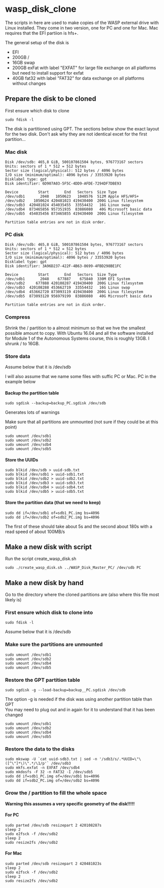 # wasp_disk_clone

The scripts in here are used to make copies of the WASP external drive with Linux installed. They come in two version, one for PC and one for Mac. Mac requires that the EFI partiion is hfs+.

The general setup of the disk is 
* EFI
* 200GB /
* 16GB swap
* 200GB exFat with label "EXFAT" for large file exchange on all platforms but need to install support for exfat
* 40GB fat32 with label "FAT32" for data exchange on all platforms without changes

## Prepare the disk to be cloned

First ensure which disk to clone
```
sudo fdisk -l
```

The disk is partitioned using GPT. The sections below show the exact layout for the two disk. Don't ask why they are not identical excet for the first partition...

### Mac disk
```
Disk /dev/sdb: 465,8 GiB, 500107861504 bytes, 976773167 sectors
Units: sectors of 1 * 512 = 512 bytes
Sector size (logical/physical): 512 bytes / 4096 bytes
I/O size (minimum/optimal): 4096 bytes / 33553920 bytes
Disklabel type: gpt
Disk identifier: 6D907A03-5F5C-4DD9-AFDE-7294DF7DBE93

Device         Start       End   Sectors  Size Type
/dev/sdb1       2048   1050623   1048576  512M Apple HFS/HFS+
/dev/sdb2    1050624 420481023 419430400  200G Linux filesystem
/dev/sdb3  420481024 454035455  33554432   16G Linux swap
/dev/sdb4  873465856 957351935  83886080   40G Microsoft basic data
/dev/sdb5  454035456 873465855 419430400  200G Linux filesystem

Partition table entries are not in disk order.
```

### PC disk
```
Disk /dev/sdb: 465,8 GiB, 500107861504 bytes, 976773167 sectors
Units: sectors of 1 * 512 = 512 bytes
Sector size (logical/physical): 512 bytes / 4096 bytes
I/O size (minimum/optimal): 4096 bytes / 33553920 bytes
Disklabel type: gpt
Disk identifier: 3A96D237-422F-4B63-8699-4FBD298BE1FC

Device         Start       End   Sectors  Size Type
/dev/sdb1       2048    677887    675840  330M EFI System
/dev/sdb2     677888 420108287 419430400  200G Linux filesystem
/dev/sdb3  420108288 453662719  33554432   16G Linux swap
/dev/sdb4  453662720 873093119 419430400  200G Linux filesystem
/dev/sdb5  873093120 956979199  83886080   40G Microsoft basic data

Partition table entries are not in disk order.
```

### Compress
Shrink the / partition to a almost minimum so that we hve the smallest possible amount to copy. With Ubuntu 16.04 and all the software installed for Module 1 of the Autonomous Systems course, this is roughly 13GB. I shrunk / to 16GB.

### Store data
Assume below that it is /dev/sdb

I will also assume that we name some files with suffic PC or Mac. PC in the example below

#### Backup the partition table
```
sudo sgdisk --backup=backup_PC.sgdisk /dev/sdb
```
Generates lots of warnings

Make sure that all partitions are unmounted (not sure if they could be at this point)
```
sudo umount /dev/sdb1
sudo umount /dev/sdb2
sudo umount /dev/sdb4
sudo umount /dev/sdb5
```

#### Store the UUIDs
```
sudo blkid /dev/sdb > uuid-sdb.txt
sudo blkid /dev/sdb1 > uuid-sdb1.txt
sudo blkid /dev/sdb2 > uuid-sdb2.txt
sudo blkid /dev/sdb3 > uuid-sdb3.txt
sudo blkid /dev/sdb4 > uuid-sdb4.txt
sudo blkid /dev/sdb5 > uuid-sdb5.txt
```

#### Store the partition data (that we need to keep)
```
sudo dd if=/dev/sdb1 of=sdb1_PC.img bs=4096
sudo dd if=/dev/sdb2 of=sdb2_PC.img bs=4096
```
The first of these should take about 5s and the second about 180s with a read speed of about 100MB/s

## Make a new disk with script

Run the script create_wasp_disk.sh

```
sudo ./create_wasp_disk.sh ../WASP_Disk_Master_PC/ /dev/sdb PC
```


## Make a new disk by hand

Go to the directory where the cloned partitions are (also where this file most likely is)

### First ensure which disk to clone into
```
sudo fdisk -l
```

Assume below that it is /dev/sdb


### Make sure the partitions are unmounted
```
sudo umount /dev/sdb1
sudo umount /dev/sdb2
sudo umount /dev/sdb4
sudo umount /dev/sdb5
```

### Restore the GPT partition table
```
sudo sgdisk -g --load-backup=backup__PC.sgdisk /dev/sdb  
```
The option -g is needed if the disk was using another partition table than GPT  
You may need to plug out and in again for it to understand that it has been changed  

```
sudo umount /dev/sdb1
sudo umount /dev/sdb2
sudo umount /dev/sdb4
sudo umount /dev/sdb5
```

### Restore the data to the disks
```
sudo mkswap -U `cat uuid-sdb3.txt | sed -n '/sdb3/s/.*UUID=\"\([^\"]*\)\".*/\1/p'` /dev/sdb3
sudo mkfs.exfat -n EXFAT /dev/sdb4
sudo mkdosfs -F 32 -n FAT32 -I /dev/sdb5
sudo dd if=sdb1_PC.img of=/dev/sdb1 bs=4096
sudo dd if=sdb2_PC.img of=/dev/sdb2 bs=4096
```

### Grow the / partition to fill the whole space
**Warning this assumes a very specific geometry of the disk!!!!!**
#### For PC
```
sudo parted /dev/sdb resizepart 2 420108287s
sleep 2
sudo e2fsck -f /dev/sdb2 
sleep 2
sudo resize2fs /dev/sdb2 
```
#### For Mac
```
sudo parted /dev/sdb resizepart 2 420481023s
sleep 2
sudo e2fsck -f /dev/sdb2 
sleep 2
sudo resize2fs /dev/sdb2 
```


